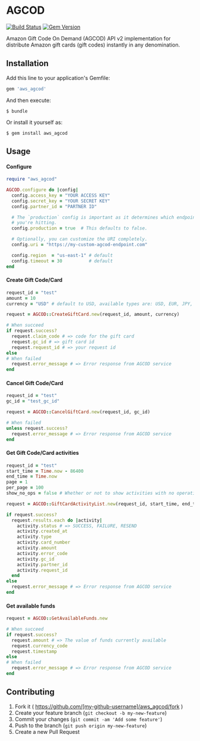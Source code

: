 # AGCOD

[![Build Status](https://travis-ci.org/listia/aws_agcod.svg?branch=master)](https://travis-ci.org/listia/aws_agcod)
[![Gem Version](https://badge.fury.io/rb/aws_agcod.svg)](http://badge.fury.io/rb/aws_agcod)

Amazon Gift Code On Demand (AGCOD) API v2 implementation for distribute Amazon gift cards (gift codes) instantly in any denomination.

## Installation

Add this line to your application's Gemfile:

```ruby
gem 'aws_agcod'
```

And then execute:

    $ bundle

Or install it yourself as:

    $ gem install aws_agcod

## Usage

#### Configure

```ruby
require "aws_agcod"

AGCOD.configure do |config|
  config.access_key = "YOUR ACCESS KEY"
  config.secret_key = "YOUR SECRET KEY"
  config.partner_id = "PARTNER ID"

  # The `production` config is important as it determines which endpoint
  # you're hitting.
  config.production = true  # This defaults to false.

  # Optionally, you can customize the URI completely.
  config.uri = "https://my-custom-agcod-endpoint.com"

  config.region  = "us-east-1" # default
  config.timeout = 30          # default
end
```

#### Create Gift Code/Card

```ruby
request_id = "test"
amount = 10
currency = "USD" # default to USD, available types are: USD, EUR, JPY, CNY, CAD

request = AGCOD::CreateGiftCard.new(request_id, amount, currency)

# When succeed
if request.success?
  request.claim_code # => code for the gift card
  request.gc_id # => gift card id
  request.request_id # => your request id
else
# When failed
  request.error_message # => Error response from AGCOD service
end
```

#### Cancel Gift Code/Card

```ruby
request_id = "test"
gc_id = "test_gc_id"

request = AGCOD::CancelGiftCard.new(request_id, gc_id)

# When failed
unless request.success?
  request.error_message # => Error response from AGCOD service
end
```

#### Get Gift Code/Card activities

```ruby
request_id = "test"
start_time = Time.now - 86400
end_time = Time.now
page = 1
per_page = 100
show_no_ops = false # Whether or not to show activities with no operation

request = AGCOD::GiftCardActivityList.new(request_id, start_time, end_time, page, per_page, show_no_ops)

if request.success?
  request.results.each do |activity|
    activity.status # => SUCCESS, FAILURE, RESEND
    activity.created_at
    activity.type
    activity.card_number
    activity.amount
    activity.error_code
    activity.gc_id
    activity.partner_id
    activity.request_id
  end
else
  request.error_message # => Error response from AGCOD service
end
```

#### Get available funds

```ruby
request = AGCOD::GetAvailableFunds.new

# When succeed
if request.success?
  request.amount # => The value of funds currently available
  request.currency_code
  request.timestamp
else
# When failed
  request.error_message # => Error response from AGCOD service
end
```

## Contributing

1. Fork it ( https://github.com/[my-github-username]/aws_agcod/fork )
2. Create your feature branch (`git checkout -b my-new-feature`)
3. Commit your changes (`git commit -am 'Add some feature'`)
4. Push to the branch (`git push origin my-new-feature`)
5. Create a new Pull Request

